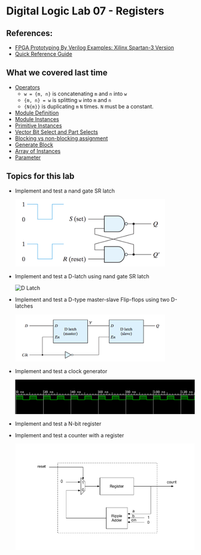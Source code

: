 # Digital Logic Lab 07 - Registers

## References:
- [FPGA Prototyping By Verilog Examples: Xilinx Spartan-3 Version](https://www.amazon.com/FPGA-Prototyping-Verilog-Examples-Spartan-3/dp/0470185325/)
- [Quick Reference Guide](http://sutherland-hdl.com/pdfs/verilog_2001_ref_guide.pdf)

## What we covered last time
- [Operators](http://sutherland-hdl.com/pdfs/verilog_2001_ref_guide.pdf#page=33)
  - ```w = {m, n}``` is concatenating ```m``` and ```n``` into ```w```
  - ```{m, n} = w``` is splitting ```w``` into ```m``` and ```n```
  - ```{N{m}}``` is duplicating ```m``` ```N``` times. ```N``` must be a constant.
- [Module Definition](http://sutherland-hdl.com/pdfs/verilog_2001_ref_guide.pdf#page=12)
- [Module Instances](http://sutherland-hdl.com/pdfs/verilog_2001_ref_guide.pdf#page=21)
- [Primitive Instances](http://sutherland-hdl.com/pdfs/verilog_2001_ref_guide.pdf#page=23)
- [Vector Bit Select and Part Selects](http://sutherland-hdl.com/pdfs/verilog_2001_ref_guide.pdf#page=20)
- [Blocking vs non-blocking assignment](http://sutherland-hdl.com/pdfs/verilog_2001_ref_guide.pdf#page=29)
- [Generate Block](http://sutherland-hdl.com/pdfs/verilog_2001_ref_guide.pdf#page=25)
- [Array of Instances](http://sutherland-hdl.com/pdfs/verilog_2001_ref_guide.pdf#page=22)
- [Parameter](http://sutherland-hdl.com/pdfs/verilog_2001_ref_guide.pdf#page=19)

## Topics for this lab

- Implement and test a nand gate SR latch
  
  <img src="pics/sr_latch.png" alt="SR Latch" width="400"/>
  <!-- ![SR Latch](pics/sr_latch.png) -->

<!-- - Implement and test a controlled SR -->

<!--   ![Controlled SR Latch](pics/controlled_sr_latch.png) -->

- Implement and test a D-latch using nand gate SR latch

  <img src="pics/D_latch.png" alt="D Latch" width="400"/>
  <!-- ![D-Latch](pics/D-latch.png) -->

- Implement and test a D-type master-slave Flip-flops using two D-latches

  <img src="pics/D_FF_master_slave.png" alt="D FF Master-slave" width="400"/>
  <!-- ![Master-slave D-Flipflop](pics/D_FF_master_slave.png) -->

- Implement and test a clock generator

  ![Oscillator signal](pics/oscillator.png)

- Implement and test a N-bit register

- Implement and test a counter with a register

  ![Simple Counter](pics/counter.png)
